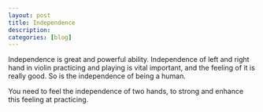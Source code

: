 ```yaml
---
layout: post
title: Independence
description: 
categories: [blog]
---
```


Independence is great and powerful ability. Independence of left and right hand in violin practicing and playing is vital important, and the feeling of it is really good. So is the independence of being a human.

You need to feel the independence of two hands, to strong and enhance this feeling at practicing.


